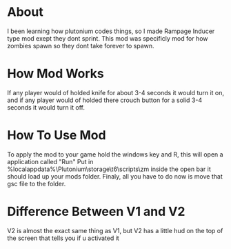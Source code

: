 # About
I been learning how plutonium codes things, so I made Rampage Inducer type mod exept they dont sprint. This mod was specificly mod for how zombies spawn so they dont take forever to spawn.
# How Mod Works
If any player would of holded knife for about 3-4 seconds it would turn it on, and if any player would of holded there crouch button for a solid 3-4 seconds it would turn it off.
# How To Use Mod
To apply the mod to your game hold the windows key and R, this will open a application called "Run" Put in %localappdata%\Plutonium\storage\t6\scripts\zm inside the open bar it should load up your mods folder. Finaly, all you have to do now is move that gsc file to the folder.
# Difference Between V1 and V2
V2 is almost the exact same thing as V1, but V2 has a little hud on the top of the screen that tells you if u activated it
